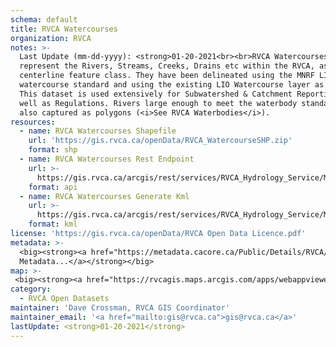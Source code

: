```yaml
---
schema: default
title: RVCA Watercourses
organization: RVCA
notes: >-
  Last Update (mm-dd-yyyy): <strong>01-20-2021<br><br>RVCA Watercourses</strong>
  represent the Rivers, Streams, Creeks, Drains etc within the RVCA, as a
  centerline feature class. They have been delineated using the MNRF LIO
  watercourse standard and using the existing LIO Watercourse layer as a base.
  This dataset is used extensively for Subwatershed & Catchment Reporting, as
  well as Regulations. Rivers large enough to meet the waterbody standard are
  also captured as polygons (<i>See RVCA Waterbodies</i>).
resources:
  - name: RVCA Watercourses Shapefile
    url: 'https://gis.rvca.ca/openData/RVCA_WatercourseSHP.zip'
    format: shp
  - name: RVCA Watercourses Rest Endpoint
    url: >-
      https://gis.rvca.ca/arcgis/rest/services/RVCA_Hydrology_Service/MapServer/2
    format: api
  - name: RVCA Watercourses Generate Kml
    url: >-
      https://gis.rvca.ca/arcgis/rest/services/RVCA_Hydrology_Service/MapServer/generateKml
    format: kml
license: 'https://gis.rvca.ca/openData/RVCA Open Data Licence.pdf'
metadata: >-
  <big><strong><a href="https://metadata.cacore.ca/Public/Details/RVCA/id=840">View    
  Metadata...</a></strong></big>
map: >- 
 <big><strong><a href="https://rvcagis.maps.arcgis.com/apps/webappviewer/index.html?id=2245400261414423bc883126376be546">View Map...</a></strong></big>
category:
  - RVCA Open Datasets
maintainer: 'Dave Crossman, RVCA GIS Coordinator'
maintainer_email: '<a href="mailto:gis@rvca.ca">gis@rvca.ca</a>'
lastUpdate: <strong>01-20-2021</strong>
---
```

